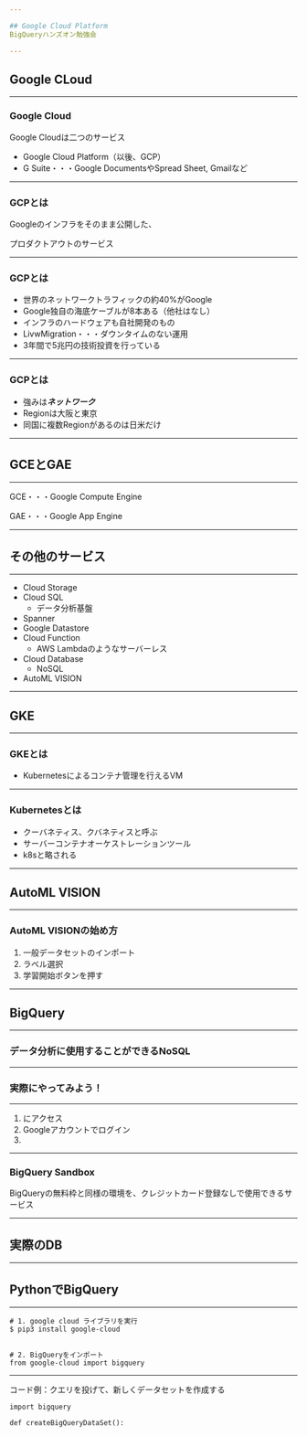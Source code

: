 ```yaml
---

## Google Cloud Platform
BigQueryハンズオン勉強会

---
```


## Google CLoud

---

### Google Cloud
Google Cloudは二つのサービス

- Google Cloud Platform（以後、GCP）
- G Suite・・・Google DocumentsやSpread Sheet, Gmailなど

---

### GCPとは

Googleのインフラをそのまま公開した、

プロダクトアウトのサービス

---

### GCPとは

- 世界のネットワークトラフィックの約40%がGoogle
- Google独自の海底ケーブルが8本ある（他社はなし）
- インフラのハードウェアも自社開発のもの
- LivwMigration・・・ダウンタイムのない運用
- 3年間で5兆円の技術投資を行っている

---

### GCPとは

- 強みは***ネットワーク***
- Regionは大阪と東京
- 同国に複数Regionがあるのは日米だけ

---

## GCEとGAE

---

GCE・・・Google Compute Engine

GAE・・・Google App Engine

---

## その他のサービス

---

- Cloud Storage
- Cloud SQL
    - データ分析基盤
- Spanner
- Google Datastore
- Cloud Function
    - AWS Lambdaのようなサーバーレス
- Cloud Database
    - NoSQL
- AutoML VISION

---

## GKE

---

### GKEとは

- Kubernetesによるコンテナ管理を行えるVM

---

### Kubernetesとは

- クーバネティス、クバネティスと呼ぶ
- サーバーコンテナオーケストレーションツール
- k8sと略される

---

## AutoML VISION

---

### AutoML VISIONの始め方

1. 一般データセットのインポート
2. ラベル選択
3. 学習開始ボタンを押す

---

## BigQuery

---

### データ分析に使用することができるNoSQL

---

### 実際にやってみよう！

---

1. にアクセス
2. Googleアカウントでログイン
3. 

---

### BigQuery Sandbox

BigQueryの無料枠と同様の環境を、クレジットカード登録なしで使用できるサービス

---

## 実際のDB

---

## PythonでBigQuery

---


```
# 1. google cloud ライブラリを実行
$ pip3 install google-cloud


# 2. BigQueryをインポート
from google-cloud import bigquery
```

---

コード例：クエリを投げて、新しくデータセットを作成する

```
import bigquery

def createBigQueryDataSet():
    
```


